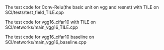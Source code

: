 The test code for Conv-Relu(the basic unit on vgg and resnet) with TILE on SCI/tests/test_field_TILE.cpp

The test code for vgg16_cifar10 with TILE on SCI/networks/main_vgg16_TILE.cpp

The test code for vgg16_cifar10 baseline on SCI/networks/main_vgg16_baseline.cpp
